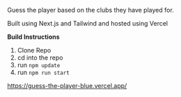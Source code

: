 Guess the player based on the clubs they have played for.

Built using Next.js and Tailwind and hosted using Vercel

**Build Instructions**
1. Clone Repo
2. cd into the repo
3. run `npm update`
4. run `npm run start`


https://guess-the-player-blue.vercel.app/
